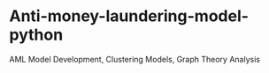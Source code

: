 # Anti-money-laundering-model-python
AML Model Development, Clustering Models, Graph Theory Analysis
